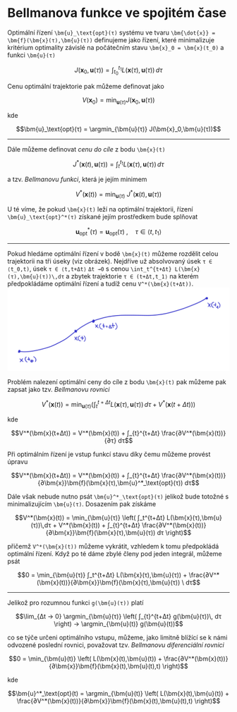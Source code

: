 Bellmanova funkce ve spojitém čase
==================================

Optimální řízení ``\bm{u}_\text{opt}(τ)`` systému ve tvaru ``\bm{\dot{x}} = \bm{f}(\bm{x}(τ),\bm{u}(τ))`` definujeme jako řízení, které minimalizuje kritérium optimality závislé na počátečním stavu ``\bm{x}_0 = \bm{x}(t_0)`` a funkci ``\bm{u}(τ)``
```math
J(\bm{x}_0,\bm{u}(τ)) = ∫_{t_0}^{t_1} L(\bm{x}(τ),\bm{u}(τ))\,dτ
```
Cenu optimální trajektorie pak můžeme definovat jako
```math
V(\bm{x}_0) = \min_{\bm{u}(τ)} J(\bm{x}_0,\bm{u}(τ))
```
kde
```math
\bm{u}_\text{opt}(τ) = \argmin_{\bm{u}(τ)} J(\bm{x}_0,\bm{u}(τ))
```
---

Dále můžeme definovat *cenu do cíle* z bodu ``\bm{x}(t)``
```math
J^*(\bm{x}(t),\bm{u}(τ)) = ∫_t^{t_1} L(\bm{x}(τ),\bm{u}(τ))\,dτ
```
a tzv. *Bellmanovu funkci*, která je jejím minimem
```math
V^*(\bm{x}(t)) = \min_{\bm{u}(τ)}\ J^*(\bm{x}(t),\bm{u}(τ))
```
U té víme, že pokud ``\bm{x}(t)`` leží na optimální trajektorii, řízení ``\bm{u}_\text{opt}^*(τ)`` získané jejím prostředkem bude splňovat
```math
\bm{u}_\text{opt}^*(τ) = \bm{u}_\text{opt}(τ)
\;,\quad 
τ ∈ ⟨t,t_1⟩
```

---

Pokud hledáme optimální řízení v bodě ``\bm{x}(t)`` můžeme rozdělit celou trajektorii na tři úseky (viz obrázek). Nejdříve už absolvovaný úsek ``τ ∈ ⟨t_0,t)``, úsek ``τ ∈ ⟨t,t+Δt⟩`` ``Δt →0`` s cenou ``\int_t^{t+Δt} L(\bm{x}(τ),\bm{u}(τ))\,dτ`` a zbytek trajektorie ``τ ∈ (t+Δt,t_1⟩`` na kterém předpokládáme optimální řízení a tudíž cenu ``V^*(\bm{x}(t+Δt))``.
![trajektorie](figures/Trajektorie.png)

Problém nalezení optimální ceny do cíle z bodu ``\bm{x}(t)`` pak můžeme pak zapsat jako tzv. *Bellmanovu rovnici*
```math
V^*(\bm{x}(t)) = \min_{\bm{u}(τ)} \left( \int_t^{t+Δt} L(\bm{x}(τ),\bm{u}(τ))\,dτ + V^*(\bm{x}(t+Δt)) \right)
```
kde
```math
V^*(\bm{x}(t+Δt))
=
V^*(\bm{x}(t))
+
∫_{t}^{t+Δt} \frac{∂V^*(\bm{x}(t))}{∂τ} dτ
```
Při optimálním řízení je vstup funkcí stavu díky čemu můžeme provést úpravu
```math
V^*(\bm{x}(t+Δt))
=
V^*(\bm{x}(t))
+
∫_{t}^{t+Δt} \frac{∂V^*(\bm{x}(t))}{∂\bm{x}}\bm{f}(\bm{x}(τ),\bm{u}^*_\text{opt}(τ)) dτ
```
Dále však nebude nutno psát ``\bm{u}^*_\text{opt}(τ)`` jelikož bude totožné s minimalizujícím ``\bm{u}(τ)``. Dosazením pak získáme
```math
V^*(\bm{x}(t))
=
\min_{\bm{u}(τ)} \left(
	∫_t^{t+Δt} L(\bm{x}(τ),\bm{u}(τ))\,dτ
	+
	V^*(\bm{x}(t))
	+
	∫_{t}^{t+Δt} \frac{∂V^*(\bm{x}(t))}{∂\bm{x}}\bm{f}(\bm{x}(τ),\bm{u}(τ)) dτ
\right)
```
přičemž ``V^*(\bm{x}(t))`` můžeme vykrátit, vzhledem k tomu předpokládá optimální řízení. Když po té dáme zbylé členy pod jeden integrál, můžeme psát
```math
0
=
\min_{\bm{u}(τ)}
∫_t^{t+Δt}
L(\bm{x}(τ),\bm{u}(τ)) + \frac{∂V^*(\bm{x}(t))}{∂\bm{x}}\bm{f}(\bm{x}(τ),\bm{u}(τ))
\ dτ
```

---

Jelikož pro rozumnou funkci ``g(\bm{u}(τ))`` platí
```math
\lim_{Δt → 0} \argmin_{\bm{u}(τ)} \left( ∫_{t}^{t+Δt} g(\bm{u}(τ))\, dτ \right) → \argmin_{\bm{u}(t)} g(\bm{u}(t))
```
co se týče určeni optimálního vstupu, můžeme, jako limitně blížící se k námi odvozené poslední rovnici, považovat tzv. *Bellmanovu diferenciální rovnici*
```math
0
=
\min_{\bm{u}(t)} \left(
	L(\bm{x}(t),\bm{u}(t))
	+
	\frac{∂V^*(\bm{x}(t))}{∂\bm{x}}\bm{f}(\bm{x}(t),\bm{u}(t),t) 
\right)
```
kde
```math
\bm{u}^*_\text{opt}(t) = \argmin_{\bm{u}(t)} \left(
	L(\bm{x}(t),\bm{u}(t))
	+
	\frac{∂V^*(\bm{x}(t))}{∂\bm{x}}\bm{f}(\bm{x}(t),\bm{u}(t),t) 
\right)
```